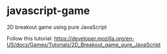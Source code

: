 # javascript-game

2D breakout game using pure JavaScript

Follow this tutorial: https://developer.mozilla.org/en-US/docs/Games/Tutorials/2D_Breakout_game_pure_JavaScript
